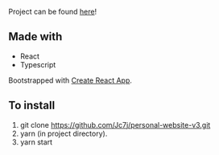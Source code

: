 Project can be found [here](https://jasonchiang.netlify.app/)!

## Made with
* React
* Typescript

Bootstrapped with [Create React App](https://github.com/facebook/create-react-app).

## To install
1. git clone https://github.com/Jc7j/personal-website-v3.git
2. yarn (in project directory).
3. yarn start
